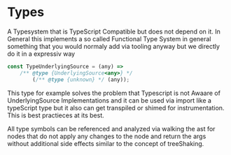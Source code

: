 # Types
A Typesystem that is TypeScript Compatible but does not depend on it. 
In General this implements a so called Functional Type System in general something that you would normaly add via tooling anyway but we directly do it
in a expressiv way

```ts
const TypeUnderlyingSource = (any) => 
    /** @type {UnderlyingSource<any>} */ 
        (/** @type {unknown} */ (any));
```

This type for example solves the problem that Typescript is not Awaare of UnderlyingSource Implementations and it can be used via import
like a typeScript type but it also can get transpiled or shimed for instrumentation. This is best practieces at its best.

All type symbols can be referenced and analyzed via walking the ast for nodes that do not apply any changes to the node and return the args 
without additional side effects similar to the concept of treeShaking.
